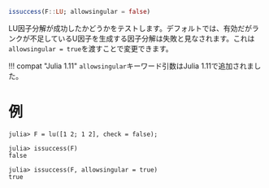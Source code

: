```julia
issuccess(F::LU; allowsingular = false)
```

LU因子分解が成功したかどうかをテストします。デフォルトでは、有効だがランクが不足しているU因子を生成する因子分解は失敗と見なされます。これは`allowsingular = true`を渡すことで変更できます。

!!! compat "Julia 1.11"
    `allowsingular`キーワード引数はJulia 1.11で追加されました。


# 例

```jldoctest
julia> F = lu([1 2; 1 2], check = false);

julia> issuccess(F)
false

julia> issuccess(F, allowsingular = true)
true
```
